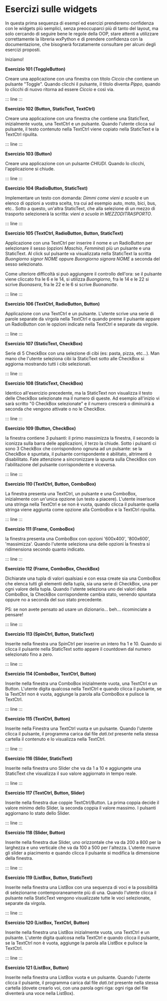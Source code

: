 # Esercizi sulle widgets

In questa prima sequenza di esempi ed esercizi prenderemo confidenza con
le widgets più semplici, senza preoccuparci più di tanto del layout, ma
solo cercando di seguire bene le regole della OOP, stare attenti a
utilizzare correttamente la libreria wxPython e di prendere confidenza
con la documentazione, che bisognerà forzatamente consultare per alcuni
degli esercizi proposti.

Iniziamo!

**Esercizio 101 (ToggleButton)**

Creare una applicazione con una finestra con titolo *Ciccio* che
contiene un pulsante \"Toggle\". Quando clicchi il pulsante, il titolo
diventa *Pippo*, quando lo clicchi di nuovo ritorna ad essere *Ciccio* e
così via.

::: line
:::

**Esercizio 102 (Button, StaticText, TextCtrl)**

Creare una applicazione con una finestra che contiene una StaticText,
inizialmente vuota, una TextCtrl e un pulsante. Quando l\'utente clicca
sul pulsante, il testo contenuto nella TextCtrl viene copiato nella
StaticText e la TextCtrl ripulita.

::: line
:::

**Esercizio 103 (Button)**

Creare una applicazione con un pulsante *CHIUDI*. Quando lo clicchi,
l\'applicazione si chiude.

::: line
:::

**Esercizio 104 (RadioButton, StaticText)**

Implementare un testo con domanda: *Dimmi come vieni a scuola* e un
elenco di opzioni a vostra scelta, tra cui ad esempio auto, moto, bici,
bus, etc.. Sotto a questo, un\'altra StaticText, che alla selezione di
un mezzo di trasporto selezionerà la scritta: *vieni a scuola in
MEZZODITRASPORTO*.

::: line
:::

**Esercizio 105 (TextCtrl, RadioButton, Button, StaticText)**

Applicazione con una TextCtrl per inserire il nome e un RadioButton per
selezionare il sesso (opzioni *Maschio*, *Femmina*) più un pulsante e
una StaticText. Al click sul pulsante va visualizzata nella StaticText
la scritta *Buongiorno signor NOME* oppure *Buongiorno signora NOME* a
seconda del sesso selezionato.

Come ulteriore difficoltà si può aggiungere il controllo dell\'ora: se
il pulsante viene cliccato fra le 6 e le 14, si utilizza *Buongiorno*,
fra le 14 e le 22 si scrive *Buonasera*, fra le 22 e le 6 si scrive
*Buonanotte*.

::: line
:::

**Esercizio 106 (TextCtrl, RadioButton, Button)**

Applicazione con una TextCtrl e un pulsante. L\'utente scrive una serie
di parole separate da virgola nella TextCtrl e quando preme il pulsante
appare un RadioButton con le opzioni indicate nella TextCtrl e separate
da virgole.

::: line
:::

**Esercizio 107 (StaticText, CheckBox)**

Serie di 5 CheckBox con una selezione di cibi (es: pasta, pizza,
etc\...). Man mano che l\'utente seleziona cibi la StaticText sotto alle
CheckBox si aggiorna mostrando tutti i cibi selezionati.

::: line
:::

**Esercizio 108 (StaticText, CheckBox)**

Identico all\'esercizio precedente, ma la StaticText non visualizza il
testo delle CheckBox selezionate ma il numero di queste. Ad esempio
all\'inizio vi sarà scritto \"0 CheckBox selezionate\" e il numero
crescerà o diminuirà a seconda che vengono attivate o no le CheckBox.

::: line
:::

**Esercizio 109 (Button, CheckBox)**

la finestra contiene 3 pulsanti: il primo massimizza la finestra, il
secondo la iconizza sulla barra delle applicazioni, il terzo la chiude.
Sotto i pulsanti ci sono 3 CheckBox che corrispondono ognuna ad un
pulsante: se la CheckBox è spuntata, il pulsante corrispondente è
abilitato, altrimenti è disabilitato. Fate attenzione a sincronizzare la
spunta sulla CheckBox con l\'abilitazione del pulsante corrispondente e
viceversa.

::: line
:::

**Esercizio 110 (TextCtrl, Button, ComboBox)**

La finestra presenta una TextCtrl, un pulsante e una ComboBox,
inizialmente con un\'unica opzione (un testo a piacere). L\'utente
inserisce una stringa nella TextCtrl e se non è vuota, quando clicca il
pulsante quella stringa viene aggiunta come opzione alla ComboBox e la
TextCtrl ripulita.

::: line
:::

**Esercizio 111 (Frame, ComboBox)**

la finestra presenta una ComboBox con opzioni \'600x400\', \'800x600\',
\'massimizza\'. Quando l\'utente seleziona una delle opzioni la finestra
si ridimensiona secondo quanto indicato.

::: line
:::

**Esercizio 112 (Frame, ComboBox, CheckBox)**

Dichiarate una tupla di valori qualsiasi e con essa create sia una
ComboBox che elenca tutti gli elementi della tupla, sia una serie di
CheckBox, una per ogni valore della tupla. Quando l\'utente seleziona
uno dei valori della ComboBox, la CheckBox corrispondente cambia stato,
venendo spuntata oppure no a seconda del suo stato precedente.

PS: se non avete pensato ad usare un dizionario\... beh\... ricominciate
a pensare!

::: line
:::

**Esercizio 113 (SpinCtrl, Button, StaticText)**

Inserite nella finestra una SpinCtrl per inserire un intero fra 1 e 10.
Quando si clicca il pulsante nella StaticText sotto appare il countdown
dal numero selezionato fino a zero.

::: line
:::

**Esercizio 114 (ComboBox, TextCtrl, Button)**

Inserite nella finestra una ComboBox inizialmente vuota, una TextCtrl e
un Button. L\'utente digita qualcosa nella TextCtrl e quando clicca il
pulsante, se la TextCtrl non è vuota, aggiunge la parola alla ComboBox e
pulisce la TextCtrl.

::: line
:::

**Esercizio 115 (TextCtrl, Button)**

Inserite nella Finestra una TextCtrl vuota e un pulsante. Quando
l\'utente clicca il pulsante, il programma carica dal file *dati.txt*
presente nella stessa cartella il contenuto e lo visualizza nella
TextCtrl.

::: line
:::

**Esercizio 116 (Slider, StaticText)**

Inserite nella finestra uno Slider che va da 1 a 10 e aggiungete una
StaticText che visualizza il suo valore aggiornato in tempo reale.

::: line
:::

**Esercizio 117 (TextCtrl, Button, Slider)**

Inserite nella finestra due coppie TextCtrl/Button. La prima coppia
decide il valore minimo dello Slider, la seconda coppia il valore
massimo. I pulsanti aggiornano lo stato dello Slider.

::: line
:::

**Esercizio 118 (Slider, Button)**

Inserite nella finestra due Slider, uno orizzontale che va da 200 a 800
per la larghezza e uno verticale che va da 100 a 500 per l\'altezza.
L\'utente muove gli slider a piacimento e quando clicca il pulsante si
modifica la dimensione della finestra.

::: line
:::

**Esercizio 119 (ListBox, Button, StaticText)**

Inserite nella finestra una ListBox con una sequenza di voci e la
possibilità di selezionarne contemporaneamente più di una. Quando
l\'utente clicca il pulsante nella StaticText vengono visualizzate tutte
le voci selezionate, separate da virgola.

::: line
:::

**Esercizio 120 (ListBox, TextCtrl, Button)**

Inserite nella finestra una ListBox inizialmente vuota, una TextCtrl e
un pulsante. L\'utente digita qualcosa nella TextCtrl e quando clicca il
pulsante, se la TextCtrl non è vuota, aggiunge la parola alla ListBox e
pulisce la TextCtrl.

::: line
:::

**Esercizio 121 (ListBox, Button)**

Inserite nella finestra una ListBox vuota e un pulsante. Quando
l\'utente clicca il pulsante, il programma carica dal file *dati.txt*
presente nella stessa cartella (dovete crearlo voi, con una parola ogni
riga: ogni riga del file diventerà una voce nella ListBox).
